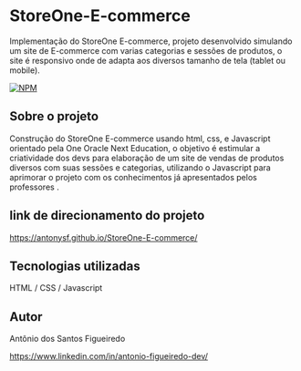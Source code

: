 # StoreOne-E-commerce
Implementação do StoreOne E-commerce, projeto desenvolvido simulando um site de E-commerce com varias categorias e sessões de produtos, o site é responsivo onde de adapta aos diversos tamanho de tela (tablet ou mobile).

[![NPM](https://img.shields.io/npm/l/react)](https://github.com/antonysf/StoreOne-E-commerce/blob/master/licence) 

## Sobre o projeto
Construção do StoreOne E-commerce usando html, css, e Javascript orientado pela One Oracle Next Education, o objetivo é estimular a criatividade dos devs para elaboração de um site de vendas de produtos diversos com suas sessões e categorias, utilizando o Javascript para aprimorar o projeto com os conhecimentos já apresentados pelos professores .

## link de direcionamento do projeto

https://antonysf.github.io/StoreOne-E-commerce/

## Tecnologias utilizadas
HTML / CSS / Javascript 

## Autor
Antônio dos Santos Figueiredo

https://www.linkedin.com/in/antonio-figueiredo-dev/
